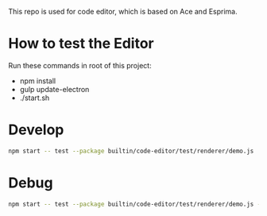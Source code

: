 This repo is used for code editor, which is based on Ace and Esprima.


# How to test the Editor

Run these commands in root of this project:

* npm install
* gulp update-electron
* ./start.sh

# Develop

```bash
npm start -- test --package builtin/code-editor/test/renderer/demo.js
```

# Debug

```bash
npm start -- test --package builtin/code-editor/test/renderer/demo.js --detail
```
